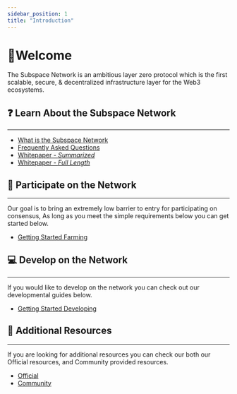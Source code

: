 ```yaml
---
sidebar_position: 1
title: "Introduction"
---
```

# 👋Welcome
The Subspace Network is an ambitious layer zero protocol which is the first scalable, secure, & decentralized infrastructure layer for the Web3 ecosystems. 

## ❓ Learn About the Subspace Network 
---
- [What is the Subspace Network](https://subspace.network/technology)
- [Frequently Asked Questions](https://subspace.network/faq)
- [Whitepaper - *Summarized*](https://subspace.network/blog/subspace-network-whitepaper)
- [Whitepaper - *Full Length*](https://assets.website-files.com/61526a2af87a54e565b0ae92/617759c00edd0e3bd279aa29_Subspace_%20A%20solution%20to%20the%20farmer%27s%20dilemma.pdf)

## 🤝 Participate on the Network
---
Our goal is to bring an extremely low barrier to entry for participating on consensus, As long as you meet the simple requirements below you can get started below.

- [Getting Started Farming](pathname:///docs/Getting%20Started/farming-terminal)

## 💻 Develop on the Network
---
If you would like to develop on the network you can check out our developmental guides below. 

- [Getting Started Developing](pathname:///docs/Getting%20Started/developing)

## 📖 Additional Resources
---
If you are looking for additional resources you can check our both our Official resources, and Community provided resources. 

- [Official](pathname:///docs/official)
- [Community](pathname:///docs/community)



